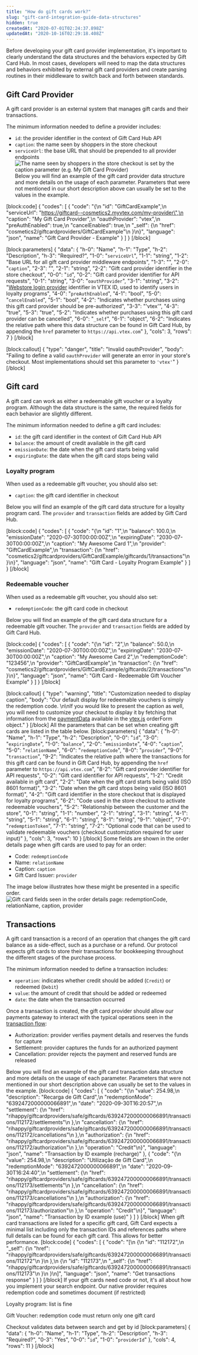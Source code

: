 ```yaml
---
title: "How do gift cards work?"
slug: "gift-card-integration-guide-data-structures"
hidden: true
createdAt: "2020-07-01T02:24:37.898Z"
updatedAt: "2020-10-16T02:29:18.408Z"
---
```


Before developing your gift card provider implementation, it's important to clearly understand the data structures and the behaviors expected by Gift Card Hub. In most cases, developers will need to map the data structures and behaviors exhibited by external gift card providers and create parsing routines in their middleware to switch back and forth between standards.

## Gift Card Provider

A gift card provider is an external system that manages gift cards and their transactions.

The minimum information needed to define a provider includes:

- `id`: the provider identifier in the context of Gift Card Hub API
- `caption`: the name seen by shoppers in the store checkout
- `serviceUrl`: the base URL that should be prepended to all provider endpoints
  ![The name seen by shoppers in the store checkout is set by the caption parameter (e.g. My Gift Card Provider)](https://raw.githubusercontent.com/vtexdocs/dev-portal-content/main/images/gift-card-integration-guide-data-structures-0.png)
  Below you will find an example of the gift card provider data structure and more details on the usage of each parameter. Parameters that were not mentioned in our short description above can usually be set to the values in the example.
  
[block:code]
{
  "codes": [
    {
      "code": "{\n    \"id\": \"GiftCardExample\",\n    \"serviceUrl\": \"https://giftcard--cosmetics2.myvtex.com/my-provider\",\n    \"caption\": \"My Gift Card Provider\",\n    \"oauthProvider\": \"vtex\",\n    \"preAuthEnabled\": true,\n    \"cancelEnabled\": true,\n    \"_self\": {\n        \"href\": \"cosmetics2/giftcardproviders/GiftCardExample\"\n    }\n}",
      "language": "json",
      "name": "Gift Card Provider - Example"
    }
  ]
}
[/block]

[block:parameters]
{
  "data": {
    "h-0": "Name",
    "h-1": "Type",
    "h-2": "Description",
    "h-3": "Required?",
    "1-0": "`serviceUrl`",
    "1-1": "string",
    "1-2": "Base URL for all gift card provider middleware endpoints",
    "1-3": "",
    "2-0": "`caption`",
    "2-3": "",
    "2-1": "string",
    "2-2": "Gift card provider identifier in the store checkout",
    "0-0": "`id`",
    "0-2": "Gift card provider identifier for API requests",
    "0-1": "string",
    "3-0": "`oauthProvider`",
    "3-1": "string",
    "3-2": "[Webstore login provider](https://developers.vtex.com/docs/login-integration-guide-webstore-oauth2) identifier in VTEX ID, used to identify users in loyalty programs",
    "4-0": "`preAuthEnabled`",
    "4-1": "bool",
    "5-0": "`cancelEnabled`",
    "5-1": "bool",
    "4-2": "Indicates whether purchases using this gift card provider should be pre-authorized",
    "3-3": "'vtex'",
    "4-3": "true",
    "5-3": "true",
    "5-2": "Indicates whether purchases using this gift card provider can be cancelled",
    "6-0": "`_self`",
    "6-1": "object",
    "6-2": "Indicates the relative path where this data structure can be found in Gift Card Hub, by appending the `href` parameter to `https://api.vtex.com`"
  },
  "cols": 3,
  "rows": 7
}
[/block]

[block:callout]
{
  "type": "danger",
  "title": "Invalid oauthProvider",
  "body": "Failing to define a valid `oauthProvider` will generate an error in your store's checkout. Most implementations should set this parameter to `'vtex'`"
}
[/block]

## Gift card

A gift card can work as either a redeemable gift voucher or a loyalty program. Although the data structure is the same, the required fields for each behavior are slightly different.

The minimum information needed to define a gift card includes:

- `id`: the gift card identifier in the context of Gift Card Hub API
- `balance`: the amount of credit available in the gift card
- `emissionDate`: the date when the gift card starts being valid
- `expiringDate`: the date when the gift card stops being valid

### Loyalty program

When used as a redeemable gift voucher, you should also set:

- `caption`: the gift card identifier in checkout

Below you will find an example of the gift card data structure for a loyalty program card. The `provider` and `transaction` fields are added by Gift Card Hub.

[block:code]
{
  "codes": [
    {
      "code": "{\n    \"id\": \"1\",\n    \"balance\": 100.0,\n    \"emissionDate\": \"2020-07-30T00:00:00Z\",\n    \"expiringDate\": \"2030-07-30T00:00:00Z\",\n    \"caption\": \"My Awesome Card 1\",\n    \"provider\": \"GiftCardExample\",\n    \"transaction\": {\n        \"href\": \"cosmetics2/giftcardproviders/GiftCardExample/giftcards/1/transactions\"\n    }\n}",
      "language": "json",
      "name": "Gift Card - Loyalty Program Example"
    }
  ]
}
[/block]

### Redeemable voucher

When used as a redeemable gift voucher, you should also set:

- `redemptionCode`: the gift card code in checkout

Below you will find an example of the gift card data structure for a redeemable gift voucher. The `provider` and `transaction` fields are added by Gift Card Hub.

[block:code]
{
  "codes": [
    {
      "code": "{\n    \"id\": \"2\",\n    \"balance\": 50.0,\n    \"emissionDate\": \"2020-07-30T00:00:00Z\",\n    \"expiringDate\": \"2030-07-30T00:00:00Z\",\n    \"caption\": \"My Awesome Card 2\",\n    \"redemptionCode\": \"123456\",\n    \"provider\": \"GiftCardExample\",\n    \"transaction\": {\n        \"href\": \"cosmetics2/giftcardproviders/GiftCardExample/giftcards/2/transactions\"\n    }\n}",
      "language": "json",
      "name": "Gift Card - Redeemable Gift Voucher Example"
    }
  ]
}
[/block]

[block:callout]
{
  "type": "warning",
  "title": "Customization needed to display caption",
  "body": "Our default display for redeemable vouchers is simply the redemption code. \n\nIf you would like to present the caption as well, you will need to customize your checkout to display it by fetching that information from the [paymentData](https://github.com/vtex/vtex.js/blob/master/docs/checkout/order-form.md#paymentData) available in the [vtex.js](https://github.com/vtex/vtex.js) orderForm object."
}
[/block]
All the parameters that can be set when creating gift cards are listed in the table below.
[block:parameters]
{
  "data": {
    "h-0": "Name",
    "h-1": "Type",
    "h-2": "Description",
    "0-0": "`id`",
    "3-0": "`expiringDate`",
    "1-0": "`balance`",
    "2-0": "`emissionDate`",
    "4-0": "`caption`",
    "5-0": "`relationName`",
    "6-0": "`redemptionCode`",
    "8-0": "`provider`",
    "9-0": "`transaction`",
    "9-2": "Indicates the relative path where the transactions for this gift card can be found in Gift Card Hub, by appending the `href` parameter to `https://api.vtex.com`",
    "8-2": "Gift card provider identifier for API requests",
    "0-2": "Gift card identifier for API requests",
    "1-2": "Credit available in gift card",
    "2-2": "Date when the gift card starts being valid (ISO 8601 format)",
    "3-2": "Date when the gift card stops being valid (ISO 8601 format)",
    "4-2": "Gift card identifier in the store checkout that is displayed for loyalty programs",
    "6-2": "Code used in the store checkout to activate redeemable vouchers",
    "5-2": "Relationship between the customer and the store",
    "0-1": "string",
    "1-1": "number",
    "2-1": "string",
    "3-1": "string",
    "4-1": "string",
    "5-1": "string",
    "6-1": "string",
    "8-1": "string",
    "9-1": "object",
    "7-0": "`redemptionToken`",
    "7-1": "string",
    "7-2": "Optional code that can be used to validate redeemable vouchers (checkout customization required for user input)"
  },
  "cols": 3,
  "rows": 10
}
[/block]
Some fields are shown in the order details page when gift cards are used to pay for an order:

- Code: `redemptionCode`
- Name: `relationName`
- Caption: `caption`
- Gift Card Issuer: `provider`

The image below illustrates how these might be presented in a specific order.
![Gift card fields seen in the order details page: redemptionCode, relationName, caption, provider](https://raw.githubusercontent.com/vtexdocs/dev-portal-content/main/images/gift-card-integration-guide-data-structures-1.png)

## Transactions

A gift card transaction is a record of an operation that changes the gift card balance as a side-effect, such as a purchase or a refund. Our protocol expects gift cards to store their transactions for bookkeeping throughout the different stages of the purchase process.

The minimum information needed to define a transaction includes:

- `operation`: indicates whether credit should be added (`Credit`) or redeemed (`Debit`)
- `value`: the amount of credit that should be added or redeemed
- `date`: the date when the transaction occurred

Once a transaction is created, the gift card provider should allow our payments gateway to interact with the typical operations seen in the [transaction flow](https://help.vtex.com/en/tutorial/fluxo-da-transacao-no-pagamentos--Er2oWmqPIWWyeIy4IoEoQ):

- Authorization: provider verifies payment details and reserves the funds for capture
- Settlement: provider captures the funds for an authorized payment
- Cancellation: provider rejects the payment and reserved funds are released

Below you will find an example of the gift card transaction data structure and more details on the usage of each parameter. Parameters that were not mentioned in our short description above can usually be set to the values in the example.
[block:code]
{
  "codes": [
    {
      "code": "{\n    \"value\": 254.98,\n    \"description\": \"Recarga de Gift Card\",\n    \"redemptionMode\": \"6392472000000066891\",\n    \"date\": \"2020-09-30T16:20:57\",\n    \"settlement\": {\n        \"href\": \"rihappy/giftcardproviders/safe/giftcards/6392472000000066891/transactions/112172/settlements\"\n    },\n    \"cancellation\": {\n        \"href\": \"rihappy/giftcardproviders/safe/giftcards/6392472000000066891/transactions/112172/cancellations\"\n    },\n    \"authorization\": {\n        \"href\": \"rihappy/giftcardproviders/safe/giftcards/6392472000000066891/transactions/112172/authorization\"\n    },\n    \"operation\": \"Credit\"\n}",
      "language": "json",
      "name": "Transaction by ID example (recharge)"
    },
    {
      "code": "{\n    \"value\": 254.98,\n    \"description\": \"Utilização de Gift Card\",\n    \"redemptionMode\": \"6392472000000066891\",\n    \"date\": \"2020-09-30T16:24:40\",\n    \"settlement\": {\n        \"href\": \"rihappy/giftcardproviders/safe/giftcards/6392472000000066891/transactions/112173/settlements\"\n    },\n    \"cancellation\": {\n        \"href\": \"rihappy/giftcardproviders/safe/giftcards/6392472000000066891/transactions/112173/cancellations\"\n    },\n    \"authorization\": {\n        \"href\": \"rihappy/giftcardproviders/safe/giftcards/6392472000000066891/transactions/112173/authorization\"\n    },\n    \"operation\": \"Credit\"\n}",
      "language": "json",
      "name": "Transaction by ID example (use)"
    }
  ]
}
[/block]
When gift card transactions are listed for a specific gift card, Gift Card expects a minimal list including only the transaction IDs and references paths where full details can be found for each gift card. This allows for better performance.
[block:code]
{
  "codes": [
    {
      "code": "[\n    {\n        \"id\": \"112172\",\n        \"_self\": {\n            \"href\": \"rihappy/giftcardproviders/safe/giftcards/6392472000000066891/transactions/112172\"\n        }\n    },\n    {\n        \"id\": \"112173\",\n        \"_self\": {\n            \"href\": \"rihappy/giftcardproviders/safe/giftcards/6392472000000066891/transactions/112173\"\n        }\n    }\n]",
      "language": "json",
      "name": "Get transactions response"
    }
  ]
}
[/block]
If your gift cards need code or not, it's all about how you implement your search endpoint. Our native provider requires redemption code and sometimes document (if restricted)

Loyalty program: list is fine

Gift Voucher: redemption code must return only one gift card

Checkout validates data between search and get by id
[block:parameters]
{
  "data": {
    "h-0": "Name",
    "h-1": "Type",
    "h-2": "Description",
    "h-3": "Required?",
    "0-3": "Yes",
    "0-0": "`id`",
    "1-0": "`providerId`"
  },
  "cols": 4,
  "rows": 11
}
[/block]
